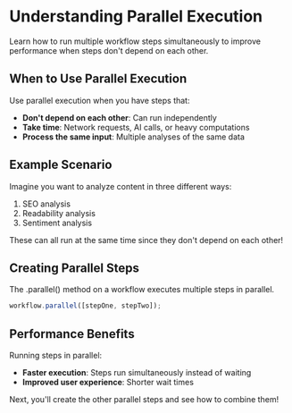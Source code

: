 # Understanding Parallel Execution

Learn how to run multiple workflow steps simultaneously to improve performance when steps don't depend on each other.

## When to Use Parallel Execution

Use parallel execution when you have steps that:

- **Don't depend on each other**: Can run independently
- **Take time**: Network requests, AI calls, or heavy computations
- **Process the same input**: Multiple analyses of the same data

## Example Scenario

Imagine you want to analyze content in three different ways:

1. SEO analysis
2. Readability analysis
3. Sentiment analysis

These can all run at the same time since they don't depend on each other!

## Creating Parallel Steps

The .parallel() method on a workflow executes multiple steps in parallel.

```typescript
workflow.parallel([stepOne, stepTwo]);
```

## Performance Benefits

Running steps in parallel:

- **Faster execution**: Steps run simultaneously instead of waiting
- **Improved user experience**: Shorter wait times

Next, you'll create the other parallel steps and see how to combine them!
